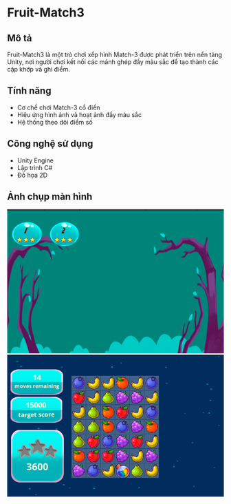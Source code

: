 # Fruit-Match3

## Mô tả
Fruit-Match3 là một trò chơi xếp hình Match-3 được phát triển trên nền tảng Unity, nơi người chơi kết nối các mảnh ghép đầy màu sắc để tạo thành các cặp khớp và ghi điểm.

## Tính năng
- Cơ chế chơi Match-3 cổ điển
- Hiệu ứng hình ảnh và hoạt ảnh đầy màu sắc
- Hệ thống theo dõi điểm số

## Công nghệ sử dụng
- Unity Engine
- Lập trình C#
- Đồ họa 2D

## Ảnh chụp màn hình
![image alt](https://github.com/DuyNinh1210/fruitmatch3/blob/main/Assets/DemoGame/Demo2.png?raw=true)
![image alt](https://github.com/DuyNinh1210/fruitmatch3/blob/a0a794510240c2c55212d51f9740c8bc89a121d4/Assets/DemoGame/Demo1.png)
